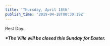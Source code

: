 ```yaml
---
title: 'Thursday, April 18th'
publish_time: '2019-04-18T00:30:19Z'
---
```


Rest Day.

***\*The Ville will be closed this Sunday for Easter.***
